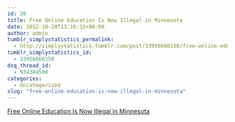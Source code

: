 ```yaml
---
id: 28
title: Free Online Education Is Now Illegal in Minnesota
date: 2012-10-20T13:16:32+00:00
author: admin
tumblr_simplystatistics_permalink:
  - http://simplystatistics.tumblr.com/post/33956660150/free-online-education-is-now-illegal-in-minnesota
tumblr_simplystatistics_id:
  - 33956660150
dsq_thread_id:
  - 934384500
categories:
  - Uncategorized
slug: "free-online-education-is-now-illegal-in-minnesota"
---
```

[Free Online Education Is Now Illegal in Minnesota](http://www.slate.com/blogs/future_tense/2012/10/18/minnesota_bans_coursera_state_takes_bold_stand_against_free_education.html)
